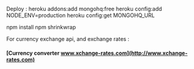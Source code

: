 Deploy : 
heroku addons:add mongohq:free
heroku config:add NODE_ENV=production
heroku config:get MONGOHQ_URL


npm install
npm shrinkwrap


For currency exchange api, and exchange rates :
#### [Currency converter www.xchange-rates.com](http://www.xchange-rates.com)

